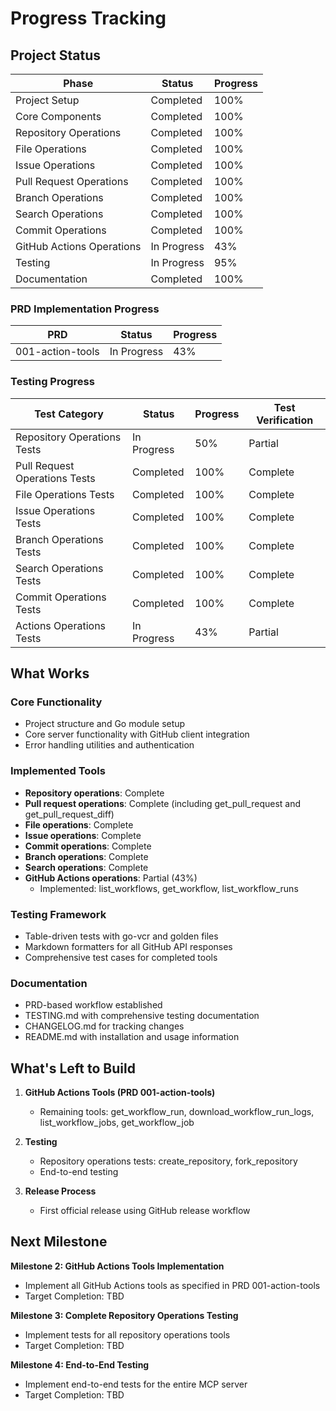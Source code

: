 # Progress Tracking

## Project Status

| Phase | Status | Progress |
|-------|--------|----------|
| Project Setup | Completed | 100% |
| Core Components | Completed | 100% |
| Repository Operations | Completed | 100% |
| File Operations | Completed | 100% |
| Issue Operations | Completed | 100% |
| Pull Request Operations | Completed | 100% |
| Branch Operations | Completed | 100% |
| Search Operations | Completed | 100% |
| Commit Operations | Completed | 100% |
| GitHub Actions Operations | In Progress | 43% |
| Testing | In Progress | 95% |
| Documentation | Completed | 100% |

### PRD Implementation Progress

| PRD | Status | Progress |
|-----|--------|----------|
| 001-action-tools | In Progress | 43% |

### Testing Progress

| Test Category | Status | Progress | Test Verification |
|---------------|--------|----------|-------------------|
| Repository Operations Tests | In Progress | 50% | Partial |
| Pull Request Operations Tests | Completed | 100% | Complete |
| File Operations Tests | Completed | 100% | Complete |
| Issue Operations Tests | Completed | 100% | Complete |
| Branch Operations Tests | Completed | 100% | Complete |
| Search Operations Tests | Completed | 100% | Complete |
| Commit Operations Tests | Completed | 100% | Complete |
| Actions Operations Tests | In Progress | 43% | Partial |

## What Works

### Core Functionality
- Project structure and Go module setup
- Core server functionality with GitHub client integration
- Error handling utilities and authentication

### Implemented Tools
- **Repository operations**: Complete
- **Pull request operations**: Complete (including get_pull_request and get_pull_request_diff)
- **File operations**: Complete
- **Issue operations**: Complete
- **Commit operations**: Complete
- **Branch operations**: Complete
- **Search operations**: Complete
- **GitHub Actions operations**: Partial (43%)
  - Implemented: list_workflows, get_workflow, list_workflow_runs

### Testing Framework
- Table-driven tests with go-vcr and golden files
- Markdown formatters for all GitHub API responses
- Comprehensive test cases for completed tools

### Documentation
- PRD-based workflow established
- TESTING.md with comprehensive testing documentation
- CHANGELOG.md for tracking changes
- README.md with installation and usage information

## What's Left to Build

1. **GitHub Actions Tools (PRD 001-action-tools)**
   - Remaining tools: get_workflow_run, download_workflow_run_logs, list_workflow_jobs, get_workflow_job

2. **Testing**
   - Repository operations tests: create_repository, fork_repository
   - End-to-end testing

3. **Release Process**
   - First official release using GitHub release workflow

## Next Milestone

**Milestone 2: GitHub Actions Tools Implementation**
- Implement all GitHub Actions tools as specified in PRD 001-action-tools
- Target Completion: TBD

**Milestone 3: Complete Repository Operations Testing**
- Implement tests for all repository operations tools
- Target Completion: TBD

**Milestone 4: End-to-End Testing**
- Implement end-to-end tests for the entire MCP server
- Target Completion: TBD
